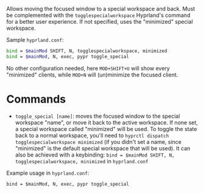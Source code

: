 Allows moving the focused window to a special workspace and back. Must be complemented with the `togglespecialworkspace` Hyprland's command for a better user experience.
If not specified, uses the "minimized" special workspace.

Sample `hyprland.conf`:

```bash
bind = $mainMod SHIFT, N, togglespecialworkspace, minimized
bind = $mainMod, N, exec, pypr toggle_special
```

No other configuration needed, here `MOD+SHIFT+U` will show every "minimized" clients, while `MOD+N` will (un)minimize the focused client.

# Commands

- `toggle_special [name]`: moves the focused window to the special workspace "name", or move it back to the active workspace.
    If none set, a special workspace called "minimized" will be used.
    To toggle the state back to a normal workspace, you'll need to `hyprctl dispatch togglespecialworkspace minimized` (if you didn't set a name, since "minimized" is the default special workspace that will be used).
    It can also be achieved with a keybinding: `bind = $mainMod SHIFT, N, togglespecialworkspace, minimized` in `hyprland.conf`


Example usage in `hyprland.conf`:

```
bind = $mainMod, N, exec, pypr toggle_special
 ```
